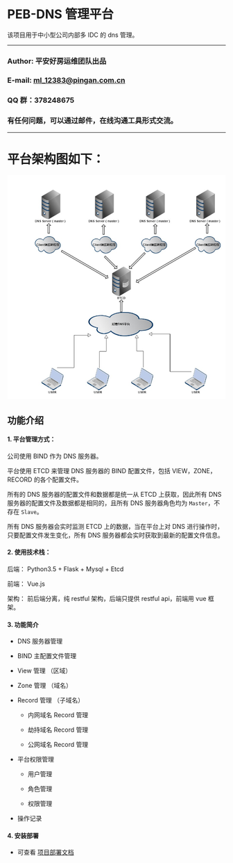 PEB-DNS 管理平台
===========================
该项目用于中小型公司内部多 IDC 的 dns 管理。
****
### Author: 平安好房运维团队出品
### E-mail: ml_12383@pingan.com.cn
### QQ 群：378248675
### 有任何问题，可以通过邮件，在线沟通工具形式交流。

****

# 平台架构图如下：

![dns](/docs/images/dns.jpg "DNS 平台架构图")

功能介绍
------

#### 1. 平台管理方式：

公司使用 BIND 作为 DNS 服务器。

平台使用 ETCD 来管理 DNS 服务器的 BIND 配置文件，包括 VIEW，ZONE，RECORD 的各个配置文件。

所有的 DNS 服务器的配置文件和数据都是统一从 ETCD 上获取，因此所有 DNS 服务器的配置文件及数据都是相同的，且所有 DNS 服务器角色均为 `Master`，不存在 `Slave`。

所有 DNS 服务器会实时监测 ETCD 上的数据，当在平台上对 DNS 进行操作时，只要配置文件发生变化，所有 DNS 服务器都会实时获取到最新的配置文件信息。

#### 2. 使用技术栈：

后端： Python3.5 + Flask + Mysql + Etcd

前端： Vue.js

架构： 前后端分离，纯 restful 架构，后端只提供 restful api，前端用 vue 框架。


#### 3. 功能简介

* DNS 服务器管理

* BIND 主配置文件管理

* View 管理 （区域）

* Zone 管理 （域名）

* Record 管理 （子域名）

    * 内网域名 Record 管理

    * 劫持域名 Record 管理

    * 公网域名 Record 管理

* 平台权限管理

    * 用户管理

    * 角色管理

    * 权限管理

* 操作记录


#### 4. 安装部署

* 可查看 [项目部署文档](docs/install/dns_install.md)
